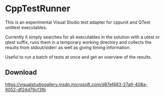 CppTestRunner
=============

This is an experimental Visual Studio test adapter for cppunit and QTest unittest executables.

Currently it simply searches for all executables in the solution with a utest or qtest suffix,
runs them in a temporary working directory and collects the results from stdout/stderr as well as giving timing information.

Useful to run a batch of tests at once and get an overview of the results.

Download
--------
https://visualstudiogallery.msdn.microsoft.com/d87ef483-27a9-408a-9052-df24d79cf3fb